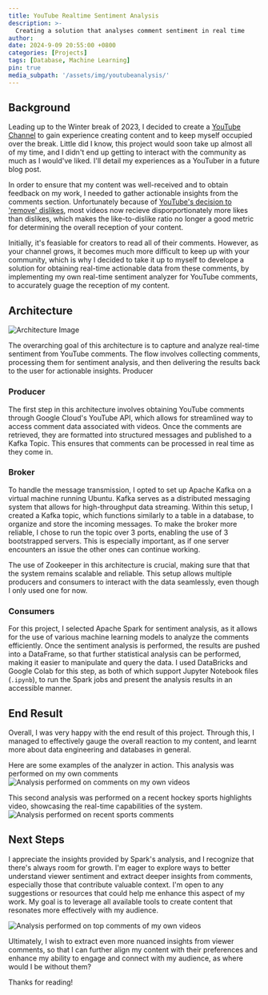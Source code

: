 ```yaml
---
title: YouTube Realtime Sentiment Analysis
description: >-
  Creating a solution that analyses comment sentiment in real time
author: 
date: 2024-9-09 20:55:00 +0800
categories: [Projects]
tags: [Database, Machine Learning]
pin: true
media_subpath: '/assets/img/youtubeanalysis/'
---
```


## Background

Leading up to the Winter break of 2023, I decided to create a [YouTube Channel](https://www.youtube.com/@halcyK) to gain experience creating content and to keep myself occupied over the break. Little did I know, this project would soon take up almost all of my time, and I didn't end up getting to interact with the community as much as I would've liked. I'll detail my experiences as a YouTuber in a future blog post.

In order to ensure that my content was well-received and to obtain feedback on my work, I needed to gather actionable insights from the comments section. Unfortunately because of [YouTube's decision to 'remove' dislikes](https://blog.youtube/news-and-events/update-to-youtube/), most videos now recieve disporportionately more likes than dislikes, which makes the like-to-dislike ratio no longer a good metric for determining the overall reception of your content.

Initially, it's feasiable for creators to read all of their comments. However, as your channel grows, it becomes much more difficult to keep up with your community, which is why I decided to take it up to myself to develope a solution for obtaining real-time actionable data from these comments, by implementing my own real-time sentiment analyzer for YouTube comments, to accurately guage the reception of my content.

## Architecture

![Architecture Image](youtube_analysis_architecture.png)

The overarching goal of this architecture is to capture and analyze real-time sentiment from YouTube comments. The flow involves collecting comments, processing them for sentiment analysis, and then delivering the results back to the user for actionable insights.
Producer

### Producer

The first step in this architecture involves obtaining YouTube comments through Google Cloud's YouTube API, which allows for streamlined way to access comment data associated with videos. Once the comments are retrieved, they are formatted into structured messages and published to a Kafka Topic. This ensures that comments can be processed in real time as they come in. 

### Broker

To handle the message transmission, I opted to set up Apache Kafka on a virtual machine running Ubuntu. Kafka serves as a distributed messaging system that allows for high-throughput data streaming. Within this setup, I created a Kafka topic, which functions similarly to a table in a database, to organize and store the incoming messages. To make the broker more reliable, I chose to run the topic over 3 ports, enabling the use of 3 bootstrapped servers. This is especially important, as if one server encounters an issue the other ones can continue working.

The use of Zookeeper in this architecture is crucial, making sure that that the system remains scalable and reliable. This setup allows multiple producers and consumers to interact with the data seamlessly, even though I only used one for now.

### Consumers

For this project, I selected Apache Spark for sentiment analysis, as it allows for the use of various machine learning models to analyze the comments efficiently. Once the sentiment analysis is performed, the results are pushed into a DataFrame, so that further statistical analysis can be performed, making it easier to manipulate and query the data. I used DataBricks and Google Colab for this step, as both of which support Jupyter Notebook files (`.ipynb`), to run the Spark jobs and present the analysis results in an accessible manner.

## End Result

Overall, I was very happy with the end result of this project. Through this, I managed to effectively gauge the overall reaction to my content, and learnt more about data engineering and databases in general. 

Here are some examples of the analyzer in action. This analysis was performed on my own comments
![Analysis performed on comments on my own videos](mycomments.png)

This second analysis was performed on a recent hockey sports highlights video, showcasing the real-time capabilities of the system.
![Analysis performed on recent sports comments](sportscomments.png)

## Next Steps

I appreciate the insights provided by Spark's analysis, and I recognize that there's always room for growth. I'm eager to explore ways to better understand viewer sentiment and extract deeper insights from comments, especially those that contribute valuable context. I'm open to any suggestions or resources that could help me enhance this aspect of my work. My goal is to leverage all available tools to create content that resonates more effectively with my audience.

![Analysis performed on top comments of my own videos](mycomments2.png)

Ultimately, I wish to extract even more nuanced insights from viewer comments, so that I can further align my content with their preferences and  enhance my ability to engage and connect with my audience, as where would I be without them?

Thanks for reading!
